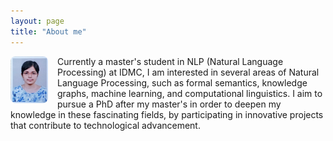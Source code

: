 ```yaml
---
layout: page
title: "About me"
---
```

<img src="/assets/images/photo.jpg" alt="Profile photo" width="60" style="float: left; margin-right: 15px; border-radius: 8px;">

Currently a master's student in NLP (Natural Language Processing) at IDMC, I am interested in several areas of Natural Language Processing, such as formal semantics, knowledge graphs, machine learning, and computational linguistics. I aim to pursue a PhD after my master's in order to deepen my knowledge in these fascinating fields, by participating in innovative projects that contribute to technological advancement.
